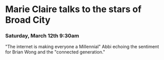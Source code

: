 # Marie Claire talks to the stars of Broad City

### Saturday, March 12th 9:30am

"The internet is making everyone a Millennial" Abbi
echoing the sentiment for Brian Wong and the "connected generation."
